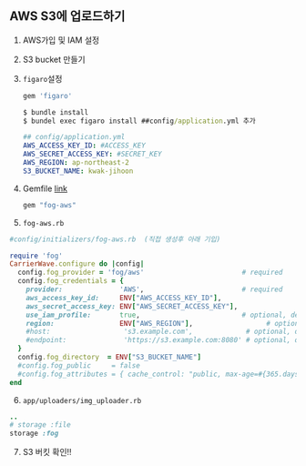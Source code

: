 ## AWS S3에 업로드하기

1. AWS가입 및 IAM 설정
2. S3 bucket 만들기



1. `figaro`설정

   ```ruby
   gem 'figaro'
   ```

   ```cmd
   $ bundle install
   $ bundel exec figaro install ##config/application.yml 추가
   ```

   ```yaml
   ## config/application.yml
   AWS_ACCESS_KEY_ID: #ACCESS_KEY
   AWS_SECRET_ACCESS_KEY: #SECRET_KEY
   AWS_REGION: ap-northeast-2
   S3_BUCKET_NAME: kwak-jihoon
   ```

2. Gemfile  [link](https://github.com/carrierwaveuploader/carrierwave)

   ```ruby
   gem "fog-aws"
   ```

3. `fog-aws.rb`

```ruby
#config/initializers/fog-aws.rb  (직접 생성후 아래 기입)

require 'fog'
CarrierWave.configure do |config|
  config.fog_provider = 'fog/aws'                        # required
  config.fog_credentials = {
    provider:              'AWS',                        # required
    aws_access_key_id:     ENV["AWS_ACCESS_KEY_ID"],                        # required unless using use_iam_profile
    aws_secret_access_key: ENV["AWS_SECRET_ACCESS_KEY"],                        # required unless using use_iam_profile
    use_iam_profile:       true,                         # optional, defaults to false
    region:                ENV["AWS_REGION"],                  # optional, defaults to 'us-east-1'
    #host:                  's3.example.com',             # optional, defaults to nil
    #endpoint:              'https://s3.example.com:8080' # optional, defaults to nil
  }
  config.fog_directory  = ENV["S3_BUCKET_NAME"]                                      # required
  #config.fog_public     = false                                                 # optional, defaults to true
  #config.fog_attributes = { cache_control: "public, max-age=#{365.days.to_i}" } # optional, defaults to {}
end

```

6. `app/uploaders/img_uploader.rb`

```ruby
..
# storage :file
storage :fog
```

7. S3 버킷 확인!!